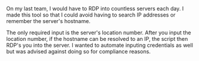 On my last team, I would have to RDP into countless servers each day. I made this tool so that I could avoid having to search IP addresses or remember the server's hostname. 

The only required input is the server's location number. After you input the location number, if the hostname can be resolved to an IP, the script then RDP's you into the server. I wanted to automate inputing credentials as well but was advised against doing so for compliance reasons.